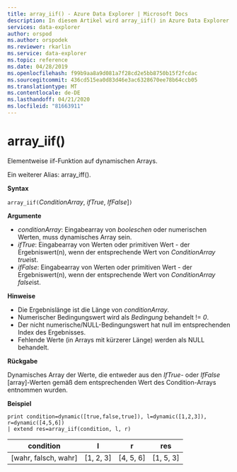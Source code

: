 ```yaml
---
title: array_iif() - Azure Data Explorer | Microsoft Docs
description: In diesem Artikel wird array_iif() in Azure Data Explorer beschrieben.
services: data-explorer
author: orspod
ms.author: orspodek
ms.reviewer: rkarlin
ms.service: data-explorer
ms.topic: reference
ms.date: 04/28/2019
ms.openlocfilehash: f99b9aa8a9d081a7f28cd2e5bb8750b15f2fcdac
ms.sourcegitcommit: 436cd515ea0d83d46e3ac6328670ee78b64ccb05
ms.translationtype: MT
ms.contentlocale: de-DE
ms.lasthandoff: 04/21/2020
ms.locfileid: "81663911"
---
```

# <a name="array_iif"></a>array_iif()

Elementweise iif-Funktion auf dynamischen Arrays.

Ein weiterer Alias: array_iff().

**Syntax**

`array_iif(`*ConditionArray*, *ifTrue*, *IfFalse*]`)`

**Argumente**

* *conditionArray*: Eingabearray von *booleschen* oder numerischen Werten, muss dynamisches Array sein.
* *ifTrue*: Eingabearray von Werten oder primitiven Wert - der Ergebniswert(n), wenn der entsprechende Wert von *ConditionArray* *true*ist.
* *ifFalse*: Eingabearray von Werten oder primitiven Wert - der Ergebniswert(n), wenn der entsprechende Wert von *ConditionArray* *false*ist.

**Hinweise**

* Die Ergebnislänge ist die Länge von *conditionArray*.
* Numerischer Bedingungswert wird als *Bedingung* behandelt != *0*.
* Der nicht numerische/NULL-Bedingungswert hat null im entsprechenden Index des Ergebnisses.
* Fehlende Werte (in Arrays mit kürzerer Länge) werden als NULL behandelt.

**Rückgabe**

Dynamisches Array der Werte, die entweder aus den *IfTrue-* oder *IfFalse* [array]-Werten gemäß dem entsprechenden Wert des Condition-Arrays entnommen wurden.

**Beispiel**

```kusto
print condition=dynamic([true,false,true]), l=dynamic([1,2,3]), r=dynamic([4,5,6]) 
| extend res=array_iif(condition, l, r)
```

|condition|l|r|res|
|---|---|---|---|
|[wahr, falsch, wahr]|[1, 2, 3]|[4, 5, 6]|[1, 5, 3]|
